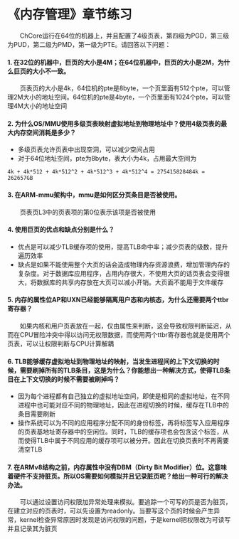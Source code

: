# 《内存管理》章节练习

&emsp;&emsp;ChCore运行在64位的机器上，并且配置了4级页表，第四级为PGD，第三级为PUD，第二级为PMD，第一级为PTE。请回答以下问题：

#### 1. 在32位的机器中，巨页的大小是4M；在64位机器中，巨页的大小是2M，为什么巨页的大小不一致。
&emsp;&emsp;页表页的大小是4k，64位机的pte是8byte，一个页里面有512个pte，可以管理2M大小的地址空间。64位机的pte是4byte，一个页里面有1024个pte，可以管理4M大小的地址空间

#### 2. 为什么OS/MMU使用多级页表映射虚拟地址到物理地址中？使用4级页表的最大内存空间消耗是多少？
+ 多级页表允许页表中出现空洞，可以减少空间占用
+ 对于64位地址空间，pte为8byte，表大小为4k，占用最大空间为 
```
4k + 4k*512 + 4k*512^2 + 4k*512^3 + 4k*512^4 = 275415828484k = 262657GB
```

#### 3. 在ARM-mmu架构中，mmu是如何区分页条目是否被使用。
&emsp;&emsp;页表页L3中的页表项的第0位表示该项是否被使用

#### 4. 使用巨页的优点和缺点分别是什么？
+ 优点是可以减少TLB缓存项的使用，提高TLB命中率；减少页表的级数，提升遍历效率
+ 缺点是如果不能使用整个大页的话会造成物理内存资源浪费，增加管理内存的复杂度。对于数据库应用程序，占用内存很大，不使用大页的话页表会变得很大，将数据库的共享内存放在大页可以减小开销。大页面不能用于文件缓存

#### 5. 内存的属性位AP和UXN已经能够隔离用户态和内核态，为什么还需要两个ttbr寄存器？
&emsp;&emsp;如果内核和用户页表放在一起，仅由属性来判断，这会导致权限判断延迟，从而在CPU冒险冲突中得以访问无权限数据，而使用两个ttbr寄存器也就是使用两个页表，可以让权限判断与CPU计算解耦

#### 6. TLB能够缓存虚拟地址到物理地址的映射，当发生进程间的上下文切换的时候，需要刷掉所有的TLB条目，这是为什么？你能想出一种解决方式，使得TLB条目在上下文切换的时候不需要被刷掉吗？
+ 因为每个进程都有自己独立的虚拟地址空间，即使是相同的虚拟地址，在不同进程中也可能对应不同的物理地址，因此在进程切换的时候，缓存在TLB中的条目需要刷新
+ 操作系统可以为不同的应用程序分配不同的身份标签，再将标签写入应用程序的页表基地址寄存器中的空闲位。同时，TLB的缓存项也会包含这个标签，从而使得TLB中属于不同应用的缓存项可以被分开。因此在切换页表时不再需要清空TLB

#### 7. 在ARMv8结构之前，内存属性中没有DBM（Dirty Bit Modifier）位。这意味着硬件不支持脏页。所以OS需要如何模拟并且记录脏页呢？给出一种可行的解决办法。 
&emsp;&emsp;可以通过设置访问权限加异常处理来模拟。要追踪一个可写的页是否为脏页，在建立对应的页表时，可以先设置为readonly。当要写这个页的时候会产生异常，kernel检查异常原因时发现是访问权限的问题，于是kernel把权限改为可读写并且记录其为脏页